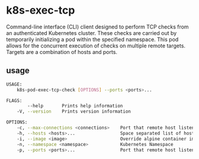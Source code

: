 # k8s-exec-tcp
Command-line interface (CLI) client designed to perform TCP checks from an authenticated Kubernetes cluster. These checks are carried out by temporarily initializing a pod within the specified namespace. This pod allows for the concurrent execution of checks on multiple remote targets. Targets are a combination of hosts and ports.

## usage
```bash
USAGE:
    k8s-pod-exec-tcp-check [OPTIONS] --ports <ports>...

FLAGS:
        --help       Prints help information
    -V, --version    Prints version information

OPTIONS:
    -c, --max-connections <connections>    Port that remote host listens on
    -h, --hosts <hosts>...                 Space separated list of hosts
    -i, --image <image>                    Override alpine container image
    -n, --namespace <namespace>            Kubernetes Namespace
    -p, --ports <ports>...                 Port that remote host listens on
```